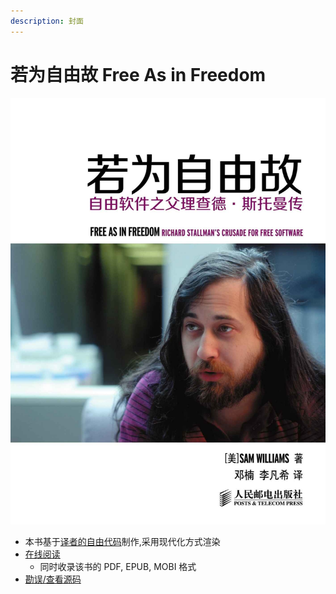```yaml
---
description: 封面
---
```


# 若为自由故 Free As in Freedom

![封面](.gitbook/assets/cover.jpeg)

* 本书基于[译者的自由代码](https://github.com/lifanxi/free-as-in-freedom-zh-cn)制作,采用现代化方式渲染
* [在线阅读](https://jiayi-pan.gitbook.io/ruo-wei-zi-you-gu-free-as-in-freedom/)
  * 同时收录该书的 PDF, EPUB, MOBI 格式
* [勘误/查看源码](https://github.com/Jiayi-Pan/free-as-in-freedom-RMS-zh-cn)
